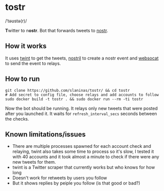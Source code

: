 # tostr
/ˈtəʊstə(r)/

**T**witter to n**ostr**.
Bot that forwards tweets to [nostr](https://github.com/nostr-protocol/nostr).


## How it works
It uses [twint](https://github.com/minamotorin/twint.git) to get the tweets,
[nostril](https://github.com/jb55/nostril) to create a nostr event and [websocat](https://github.com/vi/websocat.git) to send the event to relays.

## How to run
```
git clone https://github.com/slaninas/tostr/ && cd tostr
# Add secret to config file, choose relays and add accounts to follow
sudo docker build -t tostr . && sudo docker run --rm -ti tostr
```
Now the bot should be running. It relays only new tweets that were posted
after you launched it. It waits for `refresh_interval_secs` seconds between the checks.


## Known limitations/issues
- There are multiple processes spawned for each account check and relaying, twint also takes some time to process so it's slow,
I tested it with 40 accounts and it took almost a minute to check if there were any new tweets for them.
- twint is a Twitter scraper that currently works but who knows for how long
- Doesn't work for retweets by users you follow
- But it shows replies by peiple you follow (is that good or bad?)
